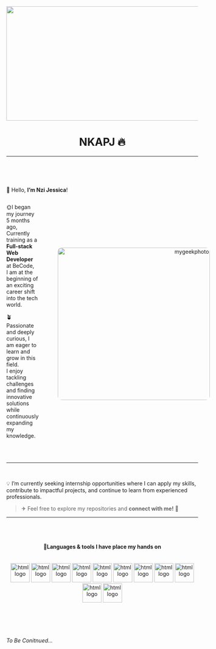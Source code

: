 <img src='https://cdn.theanimegallery.com/theanimegallery/839fd749-54a4-4bd5-94d1-4af01e9da145-anime-room-background.webp' alt='' max-width='100%' width='1800' height ='300'>

   

  <h1 align="center"> NKAPJ 🔥</h1>

                                    
 

---
<br>
<br>
<br>

👋 Hello, **I’m Nzi Jessica**!
<div style='display:flex; align-items:center; gap:50px; '>
<div style='flex:1'> 

🌞I began my journey 5 months ago,  
   Currently training as a **Full-stack Web Developer** at BeCode, <br>
   I am at the beginning of an exciting career shift into the tech world. 


🪴Passionate and deeply curious, I am eager to learn and grow in this field. <br>
   I enjoy tackling challenges and finding innovative solutions while <br> continuously expanding my knowledge.
</div>
<div style='flex:2'>

<p align="right">
  <img src='https://backiee.com/static/wallpapers/1000x563/386745.jpg' alt='mygeekphoto' style="float:right; width:400px; height:auto; border-radius:10px;">
</p>


</div>
</div>

<br>
<br>



---
<br>

💡 I’m currently seeking internship opportunities where I can apply my skills,<br>
contribute to impactful projects, and continue to learn from experienced professionals.


> ✈ Feel free to explore my repositories and **connect with me!** 🚀

 

---
<br>
<br>

<h4 align='center'>💾Languages & tools I have place my hands on</h4>
<br>



<div align='center'>

<img src='https://upload.wikimedia.org/wikipedia/commons/6/61/HTML5_logo_and_wordmark.svg' alt ='html logo' width='50' height='50' >

<img src='https://upload.wikimedia.org/wikipedia/commons/d/d5/CSS3_logo_and_wordmark.svg' alt ='html logo' width='50' height='50'>


<img src='https://upload.wikimedia.org/wikipedia/commons/6/6a/JavaScript-logo.png' alt ='html logo' width='50' height='50'>

<img src='https://upload.wikimedia.org/wikipedia/commons/a/a7/React-icon.svg' alt ='html logo' width='50' height='50'>

<img src='https://chris-ayers.com/assets/images/vscode-logo.png' alt ='html logo' width='50' height='50'>

<img src='https://upload.wikimedia.org/wikipedia/commons/d/d9/Node.js_logo.svg' alt ='html logo' width='50' height='50'>

<img src='https://upload.wikimedia.org/wikipedia/commons/8/87/Sql_data_base_with_logo.png' alt ='html logo' width='50' height='50'>

<img src='https://upload.wikimedia.org/wikipedia/commons/e/e0/Git-logo.svg' alt ='html logo' width='50' height='50'>

<img src='https://upload.wikimedia.org/wikipedia/commons/9/96/Sass_Logo_Color.svg' alt ='html logo' width='50' height='50'>


<img src='https://upload.wikimedia.org/wikipedia/commons/d/d5/Tailwind_CSS_Logo.svg' alt ='html logo' width='50' height='50'>

<img src='https://149860134.v2.pressablecdn.com/wp-content/uploads/mongo.png' alt ='html logo' width='50' height='50'>



</div>
 <br>
 <br>
 <br>
 <br>

###### To Be Conitnued...


